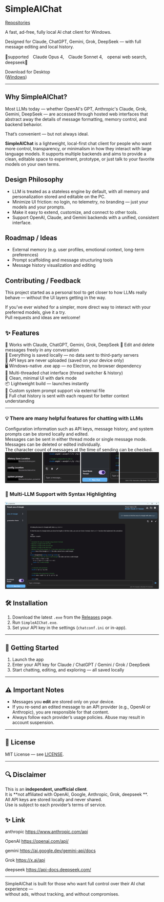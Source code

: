 # SimpleAIChat
[Repositories](https://github.com/sympleaichat/simpleaichat)

A fast, ad-free, fully local AI chat client for Windows.  

Designed for Claude, ChatGPT, Gemini, Grok, DeepSeek — with full message editing and local history.

🔔supported　Claude Opus 4,　Claude Sonnet 4,　openai web search, deepseek🔔

Download for Desktop<br>
([Windows](https://github.com/sympleaichat/simpleaichat/raw/refs/heads/main/SimpleAIChatSetup.exe)) 

---
## Why SimpleAIChat?

Most LLMs today — whether OpenAI's GPT, Anthropic's Claude, Grok, Gemini, DeepSeek — are accessed through hosted web interfaces that abstract away the details of message formatting, memory control, and backend behavior.

That’s convenient — but not always ideal.

**SimpleAIChat** is a lightweight, local-first chat client for people who want more control, transparency, or minimalism in how they interact with large language models. It supports multiple backends and aims to provide a clean, editable space to experiment, prototype, or just talk to your favorite models on your own terms.

## Design Philosophy

- LLM is treated as a stateless engine by default, with all memory and personalization stored and editable on the PC.
- Minimize UI friction: no login, no telemetry, no branding — just your models and your prompts.
- Make it easy to extend, customize, and connect to other tools.
- Support OpenAI, Claude, and Gemini backends with a unified, consistent interface.

## Roadmap / Ideas

- External memory (e.g. user profiles, emotional context, long-term preferences)
- Prompt scaffolding and message structuring tools
- Message history visualization and editing

## Contributing / Feedback

This project started as a personal tool to get closer to how LLMs really behave — without the UI layers getting in the way.

If you’ve ever wished for a simpler, more direct way to interact with your preferred models, give it a try.  
Pull requests and ideas are welcome!

## ✨ Features

🧠 Works with Claude, ChatGPT, Gemini, Grok, DeepSeek
📝 Edit and delete messages freely in any conversation  
💾 Everything is saved locally — no data sent to third-party servers  
🔐 API keys are never uploaded (saved on your device only)  
🖥️ Windows-native .exe app — no Electron, no browser dependency  
🧵 Multi-threaded chat interface (thread switcher & history)  
🌙 Clean, minimal UI with dark mode  
📦 Lightweight build — launches instantly  
🧠 Custom system prompt support via external file  
🔁 Full chat history is sent with each request for better context understanding  

---

### 💡 There are many helpful features for chatting with LLMs
Configuration information such as API keys, message history, and system prompts can be stored locally and edited.  
Messages can be sent in either thread mode or single message mode.  
Messages can be deleted or edited individually.  
The character count of messages at the time of sending can be checked.  
![screenshot2](screenshot/3.jpg) 

### 🎯 Multi-LLM Support with Syntax Highlighting
![screenshot1](screenshot/1.jpg)  

## 🛠️ Installation

1. Download the latest `.exe` from the [Releases](https://github.com/your-username/SimpleAIChat/releases) page.
2. Run `SimpleAIChat.exe`.
3. Set your API key in the settings (`chatconf.ini` or in-app).

---

## 🚀 Getting Started

1. Launch the app
2. Enter your API key for Claude / ChatGPT / Gemini / Grok / DeepSeek
3. Start chatting, editing, and exploring — all saved locally

---

## ⚠️ Important Notes

- Messages you **edit** are stored only on your device.
- If you re-send an edited message to an API provider (e.g., OpenAI or Anthropic), you are responsible for that content.
- Always follow each provider’s usage policies. Abuse may result in account suspension.

---

## 📄 License

MIT License — see [LICENSE](LICENSE).

---

## 🔍 Disclaimer

This is an **independent, unofficial client**.  
It is **not affiliated with OpenAI, Google, Anthropic, Grok, deepseek **.  
All API keys are stored locally and never shared.  
Use is subject to each provider’s terms of service.

## ✨ Link
anthropic https://www.anthropic.com/api

OpenAI https://openai.com/api/

gemini https://ai.google.dev/gemini-api/docs

Grok https://x.ai/api

deepseek https://api-docs.deepseek.com/

---

SimpleAIChat is built for those who want full control over their AI chat experience —  
without ads, without tracking, and without compromises.
